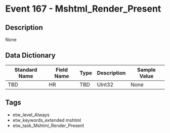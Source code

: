 # Event 167 - Mshtml_Render_Present

## Description
None

## Data Dictionary
|Standard Name|Field Name|Type|Description|Sample Value|
|---|---|---|---|---|
|TBD|HR|TBD|UInt32|None|None|

## Tags
* etw_level_Always
* etw_keywords_extended mshtml
* etw_task_Mshtml_Render_Present